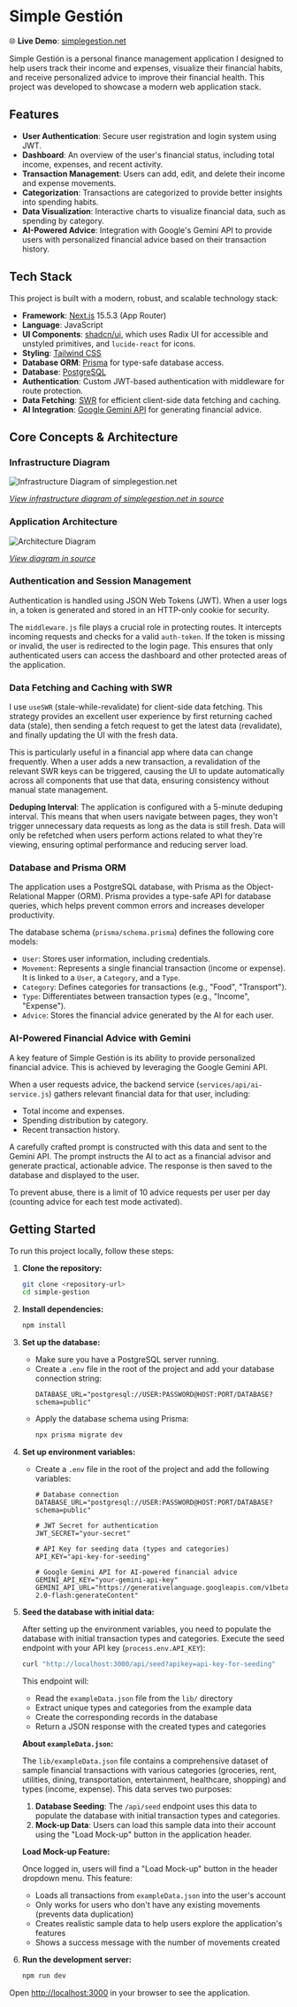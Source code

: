 # Simple Gestión

🌐 **Live Demo**: [simplegestion.net](https://simplegestion.net)

Simple Gestión is a personal finance management application I designed to help users track their income and expenses, visualize their financial habits, and receive personalized advice to improve their financial health. This project was developed to showcase a modern web application stack.

## Features

- **User Authentication**: Secure user registration and login system using JWT.
- **Dashboard**: An overview of the user's financial status, including total income, expenses, and recent activity.
- **Transaction Management**: Users can add, edit, and delete their income and expense movements.
- **Categorization**: Transactions are categorized to provide better insights into spending habits.
- **Data Visualization**: Interactive charts to visualize financial data, such as spending by category.
- **AI-Powered Advice**: Integration with Google's Gemini API to provide users with personalized financial advice based on their transaction history.

## Tech Stack

This project is built with a modern, robust, and scalable technology stack:

- **Framework**: [Next.js](https://nextjs.org/) 15.5.3 (App Router)
- **Language**: JavaScript
- **UI Components**: [shadcn/ui](https://ui.shadcn.com/), which uses Radix UI for accessible and unstyled primitives, and `lucide-react` for icons.
- **Styling**: [Tailwind CSS](https://tailwindcss.com/)
- **Database ORM**: [Prisma](https://www.prisma.io/) for type-safe database access.
- **Database**: [PostgreSQL](https://www.postgresql.org/)
- **Authentication**: Custom JWT-based authentication with middleware for route protection.
- **Data Fetching**: [SWR](https://swr.vercel.app/) for efficient client-side data fetching and caching.
- **AI Integration**: [Google Gemini API](https://ai.google.dev/) for generating financial advice.

## Core Concepts & Architecture

### Infrastructure Diagram

![Infrastructure Diagram of simplegestion.net](./infra-diagram.jpg)

_[View infrastructure diagram of simplegestion.net in source](./infra-diagram.jpg)_

### Application Architecture

![Architecture Diagram](./diagram.jpg)

_[View diagram in source](./diagram.jpg)_

### Authentication and Session Management

Authentication is handled using JSON Web Tokens (JWT). When a user logs in, a token is generated and stored in an HTTP-only cookie for security.

The `middleware.js` file plays a crucial role in protecting routes. It intercepts incoming requests and checks for a valid `auth-token`. If the token is missing or invalid, the user is redirected to the login page. This ensures that only authenticated users can access the dashboard and other protected areas of the application.

### Data Fetching and Caching with SWR

I use `useSWR` (stale-while-revalidate) for client-side data fetching. This strategy provides an excellent user experience by first returning cached data (stale), then sending a fetch request to get the latest data (revalidate), and finally updating the UI with the fresh data.

This is particularly useful in a financial app where data can change frequently. When a user adds a new transaction, a revalidation of the relevant SWR keys can be triggered, causing the UI to update automatically across all components that use that data, ensuring consistency without manual state management.

**Deduping Interval**: The application is configured with a 5-minute deduping interval. This means that when users navigate between pages, they won't trigger unnecessary data requests as long as the data is still fresh. Data will only be refetched when users perform actions related to what they're viewing, ensuring optimal performance and reducing server load.

### Database and Prisma ORM

The application uses a PostgreSQL database, with Prisma as the Object-Relational Mapper (ORM). Prisma provides a type-safe API for database queries, which helps prevent common errors and increases developer productivity.

The database schema (`prisma/schema.prisma`) defines the following core models:

- `User`: Stores user information, including credentials.
- `Movement`: Represents a single financial transaction (income or expense). It is linked to a `User`, a `Category`, and a `Type`.
- `Category`: Defines categories for transactions (e.g., "Food", "Transport").
- `Type`: Differentiates between transaction types (e.g., "Income", "Expense").
- `Advice`: Stores the financial advice generated by the AI for each user.

### AI-Powered Financial Advice with Gemini

A key feature of Simple Gestión is its ability to provide personalized financial advice. This is achieved by leveraging the Google Gemini API.

When a user requests advice, the backend service (`services/api/ai-service.js`) gathers relevant financial data for that user, including:

- Total income and expenses.
- Spending distribution by category.
- Recent transaction history.

A carefully crafted prompt is constructed with this data and sent to the Gemini API. The prompt instructs the AI to act as a financial advisor and generate practical, actionable advice. The response is then saved to the database and displayed to the user.

To prevent abuse, there is a limit of 10 advice requests per user per day (counting advice for each test mode activated).

## Getting Started

To run this project locally, follow these steps:

1.  **Clone the repository:**

    ```bash
    git clone <repository-url>
    cd simple-gestion
    ```

2.  **Install dependencies:**

    ```bash
    npm install
    ```

3.  **Set up the database:**

    - Make sure you have a PostgreSQL server running.
    - Create a `.env` file in the root of the project and add your database connection string:
      ```
      DATABASE_URL="postgresql://USER:PASSWORD@HOST:PORT/DATABASE?schema=public"
      ```
    - Apply the database schema using Prisma:
      ```bash
      npx prisma migrate dev
      ```

4.  **Set up environment variables:**

    - Create a `.env` file in the root of the project and add the following variables:

      ```
      # Database connection
      DATABASE_URL="postgresql://USER:PASSWORD@HOST:PORT/DATABASE?schema=public"

      # JWT Secret for authentication
      JWT_SECRET="your-secret"

      # API Key for seeding data (types and categories)
      API_KEY="api-key-for-seeding"

      # Google Gemini API for AI-powered financial advice
      GEMINI_API_KEY="your-gemini-api-key"
      GEMINI_API_URL="https://generativelanguage.googleapis.com/v1beta/models/gemini-2.0-flash:generateContent"
      ```

5.  **Seed the database with initial data:**

    After setting up the environment variables, you need to populate the database with initial transaction types and categories. Execute the seed endpoint with your API key (`process.env.API_KEY`):

    ```bash
    curl "http://localhost:3000/api/seed?apikey=api-key-for-seeding"
    ```

    This endpoint will:

    - Read the `exampleData.json` file from the `lib/` directory
    - Extract unique types and categories from the example data
    - Create the corresponding records in the database
    - Return a JSON response with the created types and categories

    **About `exampleData.json`:**

    The `lib/exampleData.json` file contains a comprehensive dataset of sample financial transactions with various categories (groceries, rent, utilities, dining, transportation, entertainment, healthcare, shopping) and types (income, expense). This data serves two purposes:

    1. **Database Seeding**: The `/api/seed` endpoint uses this data to populate the database with initial transaction types and categories.
    2. **Mock-up Data**: Users can load this sample data into their account using the "Load Mock-up" button in the application header.

    **Load Mock-up Feature:**

    Once logged in, users will find a "Load Mock-up" button in the header dropdown menu. This feature:

    - Loads all transactions from `exampleData.json` into the user's account
    - Only works for users who don't have any existing movements (prevents data duplication)
    - Creates realistic sample data to help users explore the application's features
    - Shows a success message with the number of movements created

6.  **Run the development server:**
    ```bash
    npm run dev
    ```

Open [http://localhost:3000](http://localhost:3000) in your browser to see the application.
